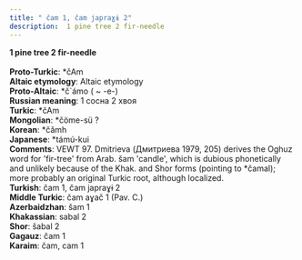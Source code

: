 ```yaml
---
title: " čam 1, čam japraɣɨ 2"
description:  1 pine tree 2 fir-needle
---
```

<p data-pagefind-weight="0.5">
<strong> 1 pine tree 2 fir-needle</strong><br><br>
<strong>Proto-Turkic</strong>:  *čAm<br>
<strong>Altaic etymology</strong>:  Altaic etymology<br>
<strong> Proto-Altaic</strong>:  *č`ámo ( ~ -e-)<br>
<strong>Russian meaning</strong>:  1 сосна 2 хвоя<br>
<strong>Turkic</strong>:  *čAm<br>
<strong>Mongolian</strong>:  *čöme-sü ?<br>
<strong>Korean</strong>:  *čămh<br>
<strong>Japanese</strong>:  *támú-kui<br>
<strong>Comments</strong>:  VEWT 97. Dmitrieva (Дмитриева 1979, 205) derives the Oghuz word for 'fir-tree' from Arab. šam 'candle', which is dubious phonetically and unlikely because of the Khak. and Shor forms (pointing to *čamal); more probably an original Turkic root, although localized.<br>
<strong>Turkish</strong>:  čam 1, čam japraɣɨ 2<br>
<strong>Middle Turkic</strong>:  čam aɣač 1 (Pav. C.)<br>
<strong>Azerbaidzhan</strong>:  šam 1<br>
<strong>Khakassian</strong>:  sabal 2<br>
<strong>Shor</strong>:  šabal 2<br>
<strong>Gagauz</strong>:  čam 1<br>
<strong>Karaim</strong>:  čam, cam 1<br>

</p>
